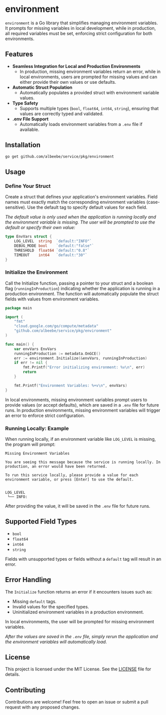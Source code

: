# environment

`environment` is a Go library that simplifies managing environment variables. It prompts for missing variables in local development, while in production, all required variables must be set, enforcing strict configuration for both environments.

## Features

- **Seamless Integration for Local and Production Environments**
  - In production, missing environment variables return an error, while in local environments, users are prompted for missing values and can either provide their own values or use defaults.
- **Automatic Struct Population**
  - Automatically populates a provided struct with environment variable values.
- **Type Safety**
  - Supports multiple types (`bool`, `float64`, `int64`, `string`), ensuring that values are correctly typed and validated.
- **.env File Support**
  - Automatically loads environment variables from a `.env` file if available.

## Installation

```bash
go get github.com/albeebe/service/pkg/environment
```

## Usage

### Define Your Struct

Create a struct that defines your application's environment variables. Field names must exactly match the corresponding environment variables (case-sensitive). Use the default tag to specify default values for each field. 

_The default value is only used when the application is running locally and the environment variable is missing. The user will be prompted to use the default or specify their own value:_

```go
type EnvVars struct {
    LOG_LEVEL  string  `default:"INFO"`
    DEBUG_MODE bool    `default:"false"`
    THRESHOLD  float64 `default:"0.8"`
    TIMEOUT    int64   `default:"30"`
}
```

### Initialize the Environment

Call the Initialize function, passing a pointer to your struct and a boolean flag (`runningInProduction`) indicating whether the application is running in a production environment. The function will automatically populate the struct fields with values from environment variables.
```go
package main

import (
    "fmt"
    "cloud.google.com/go/compute/metadata"
    "github.com/albeebe/service/pkg/environment"
)

func main() {
    var envVars EnvVars
    runningInProduction := metadata.OnGCE()
    err := environment.Initialize(&envVars, runningInProduction)
    if err != nil {
        fmt.Printf("Error initializing environment: %v\n", err)
        return
    }

    fmt.Printf("Environment Variables: %+v\n", envVars)
}
```

In local environments, missing environment variables prompt users to provide values (or accept defaults), which are saved in a `.env` file for future runs. In production environments, missing environment variables will trigger an error to enforce strict configuration.

### Running Locally: Example

When running locally, if an environment variable like `LOG_LEVEL` is missing, the program will prompt:

```
Missing Environment Variables

You are seeing this message because the service is running locally. In production, an error would have been returned.

To run this service locally, please provide a value for each environment variable, or press [Enter] to use the default.


LOG_LEVEL
 └── INFO: 
```

After providing the value, it will be saved in the `.env` file for future runs.

## Supported Field Types

- `bool`
- `float64`
- `int64`
- `string`

Fields with unsupported types or fields without a `default` tag will result in an error.

## Error Handling

The `Initialize` function returns an error if it encounters issues such as:
- Missing `default` tags.
- Invalid values for the specified types.
- Uninitialized environment variables in a production environment.

In local environments, the user will be prompted for missing environment variables. 

_After the values are saved in the `.env` file, simply rerun the application and the environment variables will automatically load._

## License

This project is licensed under the MIT License. See the [LICENSE](LICENSE) file for details.

## Contributing

Contributions are welcome! Feel free to open an issue or submit a pull request with any proposed changes.
